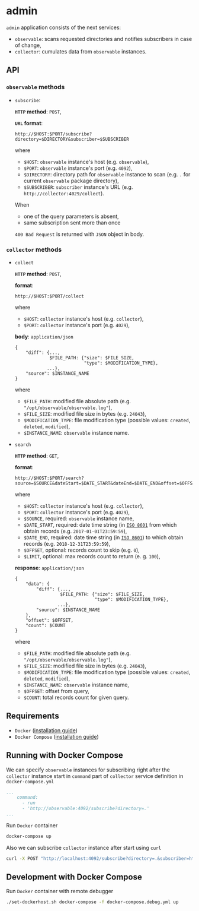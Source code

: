 # admin
`admin` application consists of the next services:
- `observable`: 
scans requested directories and notifies subscribers in case of change,
- `collector`: cumulates data from `observable` instances.

## API
### `observable` methods
- `subscribe`:

    **`HTTP` method**: `POST`,

    **`URL` format**:
    ```
    http://$HOST:$PORT/subscribe?directory=$DIRECTORY&subscriber=$SUBSCRIBER
    ```
    where
    - `$HOST`: `observable` instance's host (e.g. `observable`),
    - `$PORT`: `observable` instance's port (e.g. `4092`),
    - `$DIRECTORY`: directory path for `observable` instance to scan 
    (e.g. `.` for current `observable` package directory),
    - `$SUBSCRIBER`: `subscriber` instance's URL 
    (e.g. `http://collector:4029/collect`).
    
    When
    - one of the query parameters is absent,
    - same subscription sent more than once
    
    `400 Bad Request` is returned with `JSON` object in body.

### `collector` methods
- `collect`

    **`HTTP` method**: `POST`,

    **format**:
    ```
    http://$HOST:$PORT/collect
    ```
    where
    - `$HOST`: `collector` instance's host (e.g. `collector`),
    - `$PORT`: `collector` instance's port (e.g. `4029`),
    
    **body**: `application/json`
    ```
    {
        "diff": {...,
                 $FILE_PATH: {"size": $FILE_SIZE,
                              "type": $MODIFICATION_TYPE},
                ...},
        "source": $INSTANCE_NAME
    }
    ```
    where
    - `$FILE_PATH`: modified file absolute path 
    (e.g. `"/opt/observable/observable.log"`),
    - `$FILE_SIZE`: modified file size in bytes 
    (e.g. `24043`),
    - `$MODIFICATION_TYPE`: file modification type 
    (possible values: `created`, `deleted`, `modified`),
    - `$INSTANCE_NAME`: `observable` instance name.

- `search`

    **`HTTP` method**: `GET`,

    **format**:
    ```
    http://$HOST:$PORT/search?source=$SOURCE&dateStart=$DATE_START&dateEnd=$DATE_END&offset=$OFFSET&limit=$LIMIT
    ```
    where
    - `$HOST`: `collector` instance's host (e.g. `collector`),
    - `$PORT`: `collector` instance's port (e.g. `4029`),
    - `$SOURCE`, required: `observable` instance name,
    - `$DATE_START`, required: 
    date time string (in [`ISO 8601`](https://en.wikipedia.org/wiki/ISO_8601)
     from which obtain records (e.g. `2017-01-01T23:59:59`),
    - `$DATE_END`, required: 
    date time string (in [`ISO 8601`](https://en.wikipedia.org/wiki/ISO_8601)) 
    to which obtain records (e.g. `2018-12-31T23:59:59`),
    - `$OFFSET`, optional: records count to skip (e.g. `0`),
    - `$LIMIT`, optional: max records count to return (e. g. `100`),
    
    **response**: `application/json`
    ```
    {
        "data": {
            "diff": {...,
                     $FILE_PATH: {"size": $FILE_SIZE,
                                  "type": $MODIFICATION_TYPE},
                    ...},
            "source": $INSTANCE_NAME
        },
        "offset": $OFFSET,
        "count": $COUNT
    }
    ```
    where
    - `$FILE_PATH`: modified file absolute path 
    (e.g. `"/opt/observable/observable.log"`),
    - `$FILE_SIZE`: modified file size in bytes 
    (e.g. `24043`),
    - `$MODIFICATION_TYPE`: file modification type 
    (possible values: `created`, `deleted`, `modified`),
    - `$INSTANCE_NAME`: `observable` instance name,
    - `$OFFSET`: offset from query,
    - `$COUNT`: total records count for given query.


## Requirements
- `Docker` ([installation guide](https://docs.docker.com/engine/installation/))
- `Docker Compose` ([installation guide](https://docs.docker.com/compose/install/))

## Running with Docker Compose
We can specify `observable` instances for subscribing 
right after the `collector` instance start in `command` part 
of `collector` service definition in `docker-compose.yml`
```yaml
...
    command:
      - run
      - 'http://observable:4092/subscribe?directory=.'
...
```

Run `Docker` container
```bash
docker-compose up
```

Also we can subscribe `collector` instance after start using `curl`
```bash
curl -X POST "http://localhost:4092/subscribe?directory=.&subscriber=http://collector:4029/collect"
```

## Development with Docker Compose
Run `Docker` container with remote debugger
```bash
./set-dockerhost.sh docker-compose -f docker-compose.debug.yml up
```
